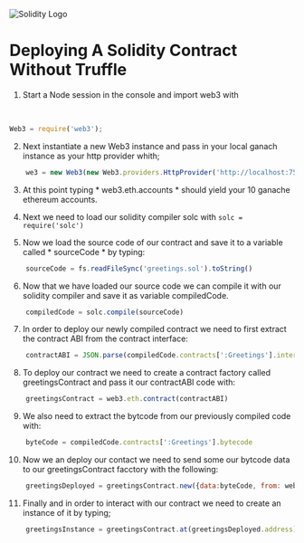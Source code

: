 
![Solidity Logo](https://s3.amazonaws.com/thinkific-import/104829/solidity-1520540026519.png)

# Deploying A Solidity Contract Without Truffle



1. Start a Node session in the console and import web3 with

   ​

```js
Web3 = require('web3');
```

2. Next instantiate a new Web3 instance and pass in your local ganach instance as your http provider whith;

```js
	we3 = new Web3(new Web3.providers.HttpProvider('http://localhost:7545"))
```

3. At this point typing * web3.eth.accounts * should yield your 10 ganache ethereum accounts.

4. Next we need to load our solidity compiler solc with `` solc = require('solc') ``

5. Now we load the source code of our contract and save it to a variable called * sourceCode * by typing:

```js
	sourceCode = fs.readFileSync('greetings.sol').toString()
```

6. Now that we have loaded our source code we can compile it with our solidity compiler and save it as
  variable compiledCode.

```js
	compiledCode = solc.compile(sourceCode)
```

7. In order to deploy our newly compiled contract we need to first extract the contract ABI from the
  contract interface:

```js
	contractABI = JSON.parse(compiledCode.contracts[':Greetings'].interface)
```

8. To deploy our contract we need to create a contract factory called greetingsContract and pass it our
  contractABI code with:

```js
	greetingsContract = web3.eth.contract(contractABI)
```

9. We also need to extract the bytcode from our previously compiled code with:

```js
	byteCode = compiledCode.contracts[':Greetings'].bytecode
```

10. Now we an deploy our contact we need to send some our bytcode data to our greetingsContract facctory
  with the following:

```js
	greetingsDeployed = greetingsContract.new({data:byteCode, from: web3.eth.accounts[0], gas: 4700000})
```

11. Finally and in order to interact with our contract we need to create an instance of it by typing;

```js
	greetingsInstance = greetingsContract.at(greetingsDeployed.address)
```

